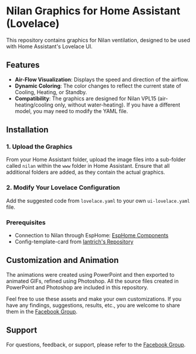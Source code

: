 # Nilan Graphics for Home Assistant (Lovelace)

This repository contains graphics for Nilan ventilation, designed to be used with Home Assistant's Lovelace UI.

## Features

- **Air-Flow Visualization**: Displays the speed and direction of the airflow.
- **Dynamic Coloring**: The color changes to reflect the current state of Cooling, Heating, or Standby.
- **Compatibility**: The graphics are designed for Nilan VPL15 (air-heating/cooling only, without water-heating). If you have a different model, you may need to modify the YAML file.

## Installation

### 1. Upload the Graphics

From your Home Assistant folder, upload the image files into a sub-folder called `nilan` within the `www` folder in Home Assistant. Ensure that all additional folders are added, as they contain the actual graphics.

### 2. Modify Your Lovelace Configuration

Add the suggested code from `lovelace.yaml` to your own `ui-lovelace.yaml` file.

### Prerequisites

- Connection to Nilan through EspHome: [EspHome Components](https://github.com/Jopand/esphome_components)
- Config-template-card from [Iantrich's Repository](https://github.com/iantrich/config-template-card)

## Customization and Animation

The animations were created using PowerPoint and then exported to animated GIFs, refined using Photoshop. All the source files created in PowerPoint and Photoshop are included in this repository.

Feel free to use these assets and make your own customizations. If you have any findings, suggestions, results, etc., you are welcome to share them in the [Facebook Group](https://www.facebook.com/groups/667765647316443).

## Support

For questions, feedback, or support, please refer to the [Facebook Group](https://www.facebook.com/groups/667765647316443).
